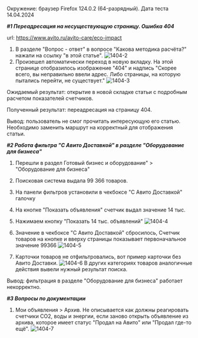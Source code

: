 Окружение: браузер Firefox 124.0.2 (64-разрядный). Дата теста 14.04.2024


***#1 Переадресация на несуществующую страницу. Ошибка 404***

url: https://www.avito.ru/avito-care/eco-impact

1. В разделе "Вопрос - ответ" в вопросе "Какова методика расчёта?" нажали на ссылку "в этой статье". 
![1404-2](https://github.com/Natalia-Semushina/avitoTestQA/assets/69298168/faa6c22b-d547-4881-a499-4bf322d81fce)
2. Произешел автоматически переход в новую вкладку. На этой странице отобразилось изображение "404" и надпись 
"Скорее всего, вы неправильно ввели адрес. Либо страницы, на которую пытались перейти, не существует."
![1404-3](https://github.com/Natalia-Semushina/avitoTestQA/assets/69298168/3daf2b8e-a133-4600-8a1c-0feb64e3fa6f)

Ожидаемый результат: открытие в новой складке статьи с подробным расчетом показателей счетчиков.

Полученный результат: переадресация на страницу 404.

Вывод: пользователь не смог прочитать интересующую его статью. Необходимо заменить маршрут на корректный для отображения статьи.


***#2 Работа фильтра "С Авито Доставкой" в разделе "Оборудование для бизнеса"***

1. Перешли в раздел Готовый бизнес и оборудование" > "Оборудование для бизнеса"
2. Поисковая система выдала 99 366 товаров.
3. На панели фильтров установили в чекбоксе "С Авито Доставкой" галочку
4. На кнопке "Показать объявления" счетчик выдал значение 14 тыс.
5. Нажимаем кнопку "Показать 14 тыс. объявлений"
![1404-4](https://github.com/Natalia-Semushina/avitoTestQA/assets/69298168/46653324-60e8-4180-9bf0-ec655116529e)

6. Значение в чекбоксе  "С Авито Доставкой" сбросилось, Счетчик товаров на кнопке и вверху страницы показывает первоначальное значение 99366
![1404-5](https://github.com/Natalia-Semushina/avitoTestQA/assets/69298168/b758fa95-7c34-4815-bd1d-1dc74efa0e7b)
7. Карточки товаров не отфильтровались, вот пример карточки без Авито Доставки.
![1404-6](https://github.com/Natalia-Semushina/avitoTestQA/assets/69298168/366de5bd-6bc0-4607-bb01-d8fbd84859d6)
В других категориях товаров аналогичные действия вывели нужный результат поиска.

Вывод: фильтрация в разделе "Оборудование для бизнеса" работает некорректно.

***#3 Вопросы по документации***
1. Мои объявления > Архив.
   Не описывается как должны реагировать счетчики CO2, воды и энергии, если заново открыть объявление из архива, которое имеет статус "Продал на Авито" или "Продал где-то ещё".
   ![1404-7](https://github.com/Natalia-Semushina/avitoTestQA/assets/69298168/f3f9e52e-93b4-4f52-8bfa-7b0de579c93f)
